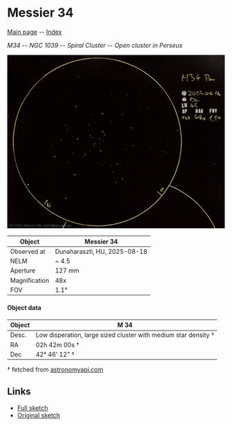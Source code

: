 # Messier 34

[Main page](../index.md) -- [Index](../pages/obj_index.md)

_M34_ -- _NGC 1039_ -- _Spiral Cluster_ -- _Open cluster in Perseus_  

![Messier 34](../img/m34-20250820.jpg)

Object | Messier 34
-|-
Observed at | Dunaharaszti, HU, 2025-08-18
NELM | ~ 4.5
Aperture | 127 mm
Magnification | 48x
FOV | 1.1°


#### Object data

Object | M 34
-|-
Desc. | Low disperation, large sized cluster with medium star density †
RA | 02h 42m 00s †
Dec | 42° 46' 12" †

† fetched from [astronomyapi.com](http://astronomyapi.com)

## Links

- [Full sketch](../img/m34-alpha-umi-20250820.jpg)
- [Original sketch](../scan/20250819005451_001.jpg)
